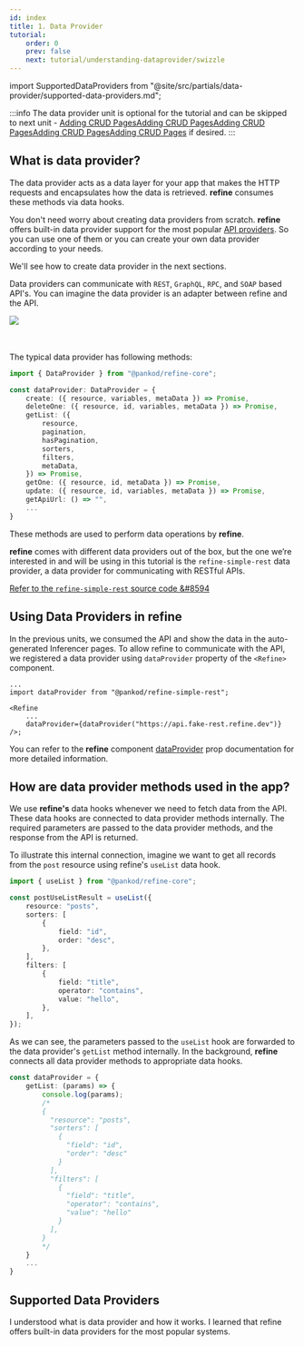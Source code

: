 ```yaml
---
id: index
title: 1. Data Provider
tutorial:
    order: 0
    prev: false
    next: tutorial/understanding-dataprovider/swizzle
---
```


import SupportedDataProviders from "@site/src/partials/data-provider/supported-data-providers.md";

:::info
The data provider unit is optional for the tutorial and can be skipped to next unit - <UIConditional is="headless">[Adding CRUD Pages](/docs/tutorial/adding-crud-pages/headless/index)</UIConditional><UIConditional is="antd">[Adding CRUD Pages](/docs/tutorial/adding-crud-pages/antd/index)</UIConditional><UIConditional is="mantine">[Adding CRUD Pages](/docs/tutorial/adding-crud-pages/mantine/index)</UIConditional><UIConditional is="chakra-ui">[Adding CRUD Pages](/docs/tutorial/adding-crud-pages/chakra-ui/index)</UIConditional><UIConditional is="mui">[Adding CRUD Pages](/docs/tutorial/adding-crud-pages/mui/index)</UIConditional>
if desired.
:::

## What is data provider?

The data provider acts as a data layer for your app that makes the HTTP requests and encapsulates how the data is retrieved. **refine** consumes these methods via data hooks.

You don't need worry about creating data providers from scratch. **refine** offers built-in data provider support for the most popular [API providers](#supported-data-providers). So you can use one of them or you can create your own data provider according to your needs.

We'll see how to create data provider in the next sections.

Data providers can communicate with `REST`, `GraphQL`, `RPC`, and `SOAP` based API's. You can imagine the data provider is an adapter between refine and the API.

<div>
    <img src="https://refine.ams3.cdn.digitaloceanspaces.com/website/static/img/guides-and-concepts/providers/data-provider/tutorial_dataprovider_flog.png" />
</div>
<br/>
<br/>

The typical data provider has following methods:

```ts
import { DataProvider } from "@pankod/refine-core";

const dataProvider: DataProvider = {
    create: ({ resource, variables, metaData }) => Promise,
    deleteOne: ({ resource, id, variables, metaData }) => Promise,
    getList: ({
        resource,
        pagination,
        hasPagination,
        sorters,
        filters,
        metaData,
    }) => Promise,
    getOne: ({ resource, id, metaData }) => Promise,
    update: ({ resource, id, variables, metaData }) => Promise,
    getApiUrl: () => "",
    ...
}
```

These methods are used to perform data operations by **refine**.

**refine** comes with different data providers out of the box, but the one we’re interested in and will be using in this tutorial is the `refine-simple-rest` data provider, a data provider for communicating with RESTful APIs.

[Refer to the `refine-simple-rest` source code &#8594](https://github.com/refinedev/refine/tree/next/packages/simple-rest)

## Using Data Providers in refine

In the previous units, we consumed the API and show the data in the auto-generated Inferencer pages. To allow refine to communicate with the API, we registered a data provider using `dataProvider` property of the `<Refine>` component.

```tsx
...
import dataProvider from "@pankod/refine-simple-rest";

<Refine
    ...
    dataProvider={dataProvider("https://api.fake-rest.refine.dev")}
/>;
```

You can refer to the **refine** component [dataProvider](/docs/api-reference/core/components/refine-config/#dataprovider) prop documentation for more detailed information.

## How are data provider methods used in the app?

We use **refine's** data hooks whenever we need to fetch data from the API. These data hooks are connected to data provider methods internally. The required parameters are passed to the data provider methods, and the response from the API is returned.

To illustrate this internal connection, imagine we want to get all records from the `post` resource using refine's `useList` data hook.

```ts title="src/pages/posts/index.tsx"
import { useList } from "@pankod/refine-core";

const postUseListResult = useList({
    resource: "posts",
    sorters: [
        {
            field: "id",
            order: "desc",
        },
    ],
    filters: [
        {
            field: "title",
            operator: "contains",
            value: "hello",
        },
    ],
});
```

As we can see, the parameters passed to the `useList` hook are forwarded to the data provider's `getList` method internally. In the background, **refine** connects all data provider methods to appropriate data hooks.

```ts title="dataProvider.ts"
const dataProvider = {
    getList: (params) => {
        console.log(params);
        /*
        {
          "resource": "posts",
          "sorters": [
            {
              "field": "id",
              "order": "desc"
            }
          ],
          "filters": [
            {
              "field": "title",
              "operator": "contains",
              "value": "hello"
            }
          ],
        }
        */
    }
    ...
}
```

## Supported Data Providers

<SupportedDataProviders/>

<Checklist>

<ChecklistItem id="data-provider-intro">
I understood what is data provider and how it works.
</ChecklistItem>
<ChecklistItem id="data-provider-intro-2">
I learned that refine offers built-in data providers for the most popular systems.
</ChecklistItem>

</Checklist>
